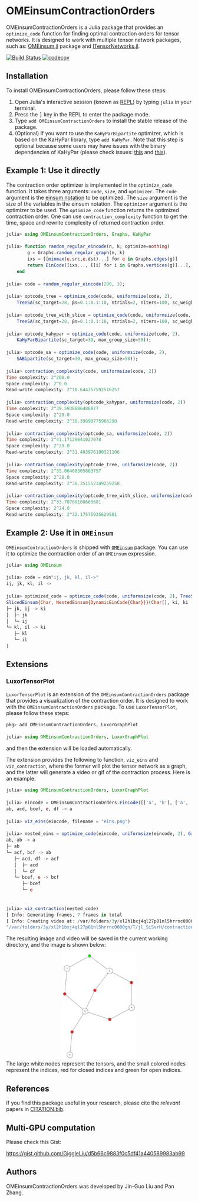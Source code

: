 # OMEinsumContractionOrders

OMEinsumContractionOrders is a Julia package that provides an `optimize_code` function for finding optimal contraction orders for tensor networks. It is designed to work with multiple tensor network packages, such as: [OMEinsum.jl](https://github.com/under-Peter/OMEinsum.jl/issues) package and [ITensorNetworks.jl](https://github.com/mtfishman/ITensorNetworks.jl).

[![Build Status](https://github.com/TensorBFS/OMEinsumContractionOrders.jl/workflows/CI/badge.svg)](https://github.com/TensorBFS/OMEinsumContractionOrders.jl/actions)
[![codecov](https://codecov.io/gh/TensorBFS/OMEinsumContractionOrders.jl/branch/master/graph/badge.svg?token=BwaF0cV6q1)](https://codecov.io/gh/TensorBFS/OMEinsumContractionOrders.jl)

## Installation

To install OMEinsumContractionOrders, please follow these steps:

1. Open Julia's interactive session (known as [REPL](https://docs.julialang.org/en/v1/manual/getting-started/)) by typing `julia` in your terminal.
2. Press the <kbd>]</kbd> key in the REPL to enter the package mode.
3. Type `add OMEinsumContractionOrders` to install the stable release of the package.
4. (Optional) If you want to use the `KaHyParBipartite` optimizer, which is based on the KaHyPar library, type `add KaHyPar`. Note that this step is optional because some users may have issues with the binary dependencies of KaHyPar (please check issues: [this](https://github.com/kahypar/KaHyPar.jl/issues/12) and [this](https://github.com/kahypar/KaHyPar.jl/issues/19)).

## Example 1: Use it directly
The contraction order optimizer is implemented in the `optimize_code` function. It takes three arguments: `code`, `size`, and `optimizer`. The `code` argument is the [einsum notation](https://numpy.org/doc/stable/reference/generated/numpy.einsum.html) to be optimized. The `size` argument is the size of the variables in the einsum notation. The `optimizer` argument is the optimizer to be used. The `optimize_code` function returns the optimized contraction order. One can use `contraction_complexity` function to get the time, space and rewrite complexity of returned contraction order.

```julia
julia> using OMEinsumContractionOrders, Graphs, KaHyPar

julia> function random_regular_eincode(n, k; optimize=nothing)
	    g = Graphs.random_regular_graph(n, k)
	    ixs = [[minmax(e.src,e.dst)...] for e in Graphs.edges(g)]
	    return EinCode([ixs..., [[i] for i in Graphs.vertices(g)]...], Int[])
    end
    
julia> code = random_regular_eincode(200, 3);

julia> optcode_tree = optimize_code(code, uniformsize(code, 2),
	TreeSA(sc_target=28, βs=0.1:0.1:10, ntrials=2, niters=100, sc_weight=3.0));

julia> optcode_tree_with_slice = optimize_code(code, uniformsize(code, 2),
	TreeSA(sc_target=28, βs=0.1:0.1:10, ntrials=2, niters=100, sc_weight=3.0, nslices=5));

julia> optcode_kahypar = optimize_code(code, uniformsize(code, 2), 
	KaHyParBipartite(sc_target=30, max_group_size=50));

julia> optcode_sa = optimize_code(code, uniformsize(code, 2),
	SABipartite(sc_target=30, max_group_size=50));

julia> contraction_complexity(code, uniformsize(code, 2))
Time complexity: 2^200.0
Space complexity: 2^0.0
Read-write complexity: 2^10.644757592516257

julia> contraction_complexity(optcode_kahypar, uniformsize(code, 2))
Time complexity: 2^39.5938886486877
Space complexity: 2^28.0
Read-write complexity: 2^30.39890775966298

julia> contraction_complexity(optcode_sa, uniformsize(code, 2))
Time complexity: 2^41.17129641027078
Space complexity: 2^29.0
Read-write complexity: 2^31.493976190321106

julia> contraction_complexity(optcode_tree, uniformsize(code, 2))
Time complexity: 2^35.06468305863757
Space complexity: 2^28.0
Read-write complexity: 2^30.351552349259258

julia> contraction_complexity(optcode_tree_with_slice, uniformsize(code, 2))
Time complexity: 2^33.70760100663681
Space complexity: 2^24.0
Read-write complexity: 2^32.17575935629581
```

## Example 2: Use it in `OMEinsum`

`OMEinsumContractionOrders` is shipped with [`OMEinsum`](https://github.com/under-Peter/OMEinsum.jl) package. You can use it to optimize the contraction order of an `OMEinsum` expression.

```julia
julia> using OMEinsum

julia> code = ein"ij, jk, kl, il->"
ij, jk, kl, il -> 

julia> optimized_code = optimize_code(code, uniformsize(code, 2), TreeSA())
SlicedEinsum{Char, NestedEinsum{DynamicEinCode{Char}}}(Char[], ki, ki -> 
├─ jk, ij -> ki
│  ├─ jk
│  └─ ij
└─ kl, il -> ki
   ├─ kl
   └─ il
)
```

## Extensions

### LuxorTensorPlot

`LuxorTensorPlot` is an extension of the `OMEinsumContractionOrders` package that provides a visualization of the contraction order. It is designed to work with the `OMEinsumContractionOrders` package. To use `LuxorTensorPlot`, please follow these steps:
```julia
pkg> add OMEinsumContractionOrders, LuxorGraphPlot

julia> using OMEinsumContractionOrders, LuxorGraphPlot
```
and then the extension will be loaded automatically.

The extension provides the following to function, `viz_eins` and `viz_contraction`, where the former will plot the tensor network as a graph, and the latter will generate a video or gif of the contraction process.
Here is an example:
```julia
julia> using OMEinsumContractionOrders, LuxorGraphPlot

julia> eincode = OMEinsumContractionOrders.EinCode([['a', 'b'], ['a', 'c', 'd'], ['b', 'c', 'e', 'f'], ['e'], ['d', 'f']], ['a'])
ab, acd, bcef, e, df -> a

julia> viz_eins(eincode, filename = "eins.png")

julia> nested_eins = optimize_code(eincode, uniformsize(eincode, 2), GreedyMethod())
ab, ab -> a
├─ ab
└─ acf, bcf -> ab
   ├─ acd, df -> acf
   │  ├─ acd
   │  └─ df
   └─ bcef, e -> bcf
      ├─ bcef
      └─ e


julia> viz_contraction(nested_code)
[ Info: Generating frames, 7 frames in total
[ Info: Creating video at: /var/folders/3y/xl2h1bxj4ql27p01nl5hrrnc0000gn/T/jl_SiSvrH/contraction.mp4
"/var/folders/3y/xl2h1bxj4ql27p01nl5hrrnc0000gn/T/jl_SiSvrH/contraction.mp4"
```

The resulting image and video will be saved in the current working directory, and the image is shown below:
<div style="text-align:center">
	<img src="examples/eins.png" alt="Image" width="40%" />
</div>
The large white nodes represent the tensors, and the small colored nodes represent the indices, red for closed indices and green for open indices.

## References

If you find this package useful in your research, please cite the *relevant* papers in [CITATION.bib](CITATION.bib).

## Multi-GPU computation
Please check this Gist:

https://gist.github.com/GiggleLiu/d5b66c9883f0c5df41a440589983ab99

## Authors

OMEinsumContractionOrders was developed by Jin-Guo Liu and Pan Zhang.